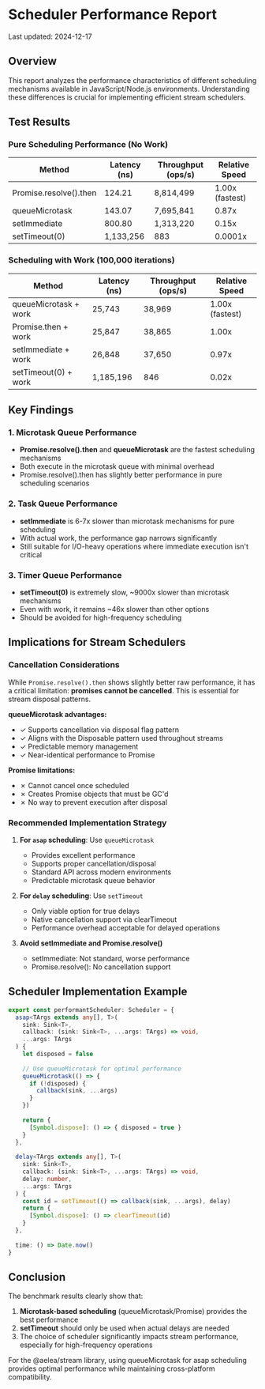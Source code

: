 # Scheduler Performance Report

Last updated: 2024-12-17

## Overview

This report analyzes the performance characteristics of different scheduling mechanisms available in JavaScript/Node.js environments. Understanding these differences is crucial for implementing efficient stream schedulers.

## Test Results

### Pure Scheduling Performance (No Work)

| Method | Latency (ns) | Throughput (ops/s) | Relative Speed |
|--------|--------------|-------------------|----------------|
| Promise.resolve().then | 124.21 | 8,814,499 | 1.00x (fastest) |
| queueMicrotask | 143.07 | 7,695,841 | 0.87x |
| setImmediate | 800.80 | 1,313,220 | 0.15x |
| setTimeout(0) | 1,133,256 | 883 | 0.0001x |

### Scheduling with Work (100,000 iterations)

| Method | Latency (ns) | Throughput (ops/s) | Relative Speed |
|--------|--------------|-------------------|----------------|
| queueMicrotask + work | 25,743 | 38,969 | 1.00x (fastest) |
| Promise.then + work | 25,847 | 38,865 | 1.00x |
| setImmediate + work | 26,848 | 37,650 | 0.97x |
| setTimeout(0) + work | 1,185,196 | 846 | 0.02x |

## Key Findings

### 1. Microtask Queue Performance
- **Promise.resolve().then** and **queueMicrotask** are the fastest scheduling mechanisms
- Both execute in the microtask queue with minimal overhead
- Promise.resolve().then has slightly better performance in pure scheduling scenarios

### 2. Task Queue Performance
- **setImmediate** is 6-7x slower than microtask mechanisms for pure scheduling
- With actual work, the performance gap narrows significantly
- Still suitable for I/O-heavy operations where immediate execution isn't critical

### 3. Timer Queue Performance
- **setTimeout(0)** is extremely slow, ~9000x slower than microtask mechanisms
- Even with work, it remains ~46x slower than other options
- Should be avoided for high-frequency scheduling

## Implications for Stream Schedulers

### Cancellation Considerations

While `Promise.resolve().then` shows slightly better raw performance, it has a critical limitation: **promises cannot be cancelled**. This is essential for stream disposal patterns.

**queueMicrotask advantages:**
- ✓ Supports cancellation via disposal flag pattern
- ✓ Aligns with the Disposable pattern used throughout streams
- ✓ Predictable memory management
- ✓ Near-identical performance to Promise

**Promise limitations:**
- ✗ Cannot cancel once scheduled
- ✗ Creates Promise objects that must be GC'd
- ✗ No way to prevent execution after disposal

### Recommended Implementation Strategy

1. **For `asap` scheduling**: Use `queueMicrotask`
   - Provides excellent performance
   - Supports proper cancellation/disposal
   - Standard API across modern environments
   - Predictable microtask queue behavior

2. **For `delay` scheduling**: Use `setTimeout`
   - Only viable option for true delays
   - Native cancellation support via clearTimeout
   - Performance overhead acceptable for delayed operations

3. **Avoid setImmediate and Promise.resolve()**
   - setImmediate: Not standard, worse performance
   - Promise.resolve(): No cancellation support

## Scheduler Implementation Example

```typescript
export const performantScheduler: Scheduler = {
  asap<TArgs extends any[], T>(
    sink: Sink<T>,
    callback: (sink: Sink<T>, ...args: TArgs) => void,
    ...args: TArgs
  ) {
    let disposed = false
    
    // Use queueMicrotask for optimal performance
    queueMicrotask(() => {
      if (!disposed) {
        callback(sink, ...args)
      }
    })
    
    return {
      [Symbol.dispose]: () => { disposed = true }
    }
  },
  
  delay<TArgs extends any[], T>(
    sink: Sink<T>,
    callback: (sink: Sink<T>, ...args: TArgs) => void,
    delay: number,
    ...args: TArgs
  ) {
    const id = setTimeout(() => callback(sink, ...args), delay)
    return {
      [Symbol.dispose]: () => clearTimeout(id)
    }
  },
  
  time: () => Date.now()
}
```

## Conclusion

The benchmark results clearly show that:
1. **Microtask-based scheduling** (queueMicrotask/Promise) provides the best performance
2. **setTimeout** should only be used when actual delays are needed
3. The choice of scheduler significantly impacts stream performance, especially for high-frequency operations

For the @aelea/stream library, using queueMicrotask for asap scheduling provides optimal performance while maintaining cross-platform compatibility.